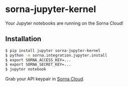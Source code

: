 # sorna-jupyter-kernel
Your Jupyter notebooks are running on the Sorna Cloud!


## Installation

```sh
$ pip install jupyter sorna-jupyter-kernel
$ python -m sorna.integration.jupyter.install
$ export SORNA_ACCESS_KEY=...
$ export SORNA_SECRET_KEY=...
$ jupyter notebook
```

Grab your API keypair in [Sorna Cloud](https://cloud.sorna.io).
